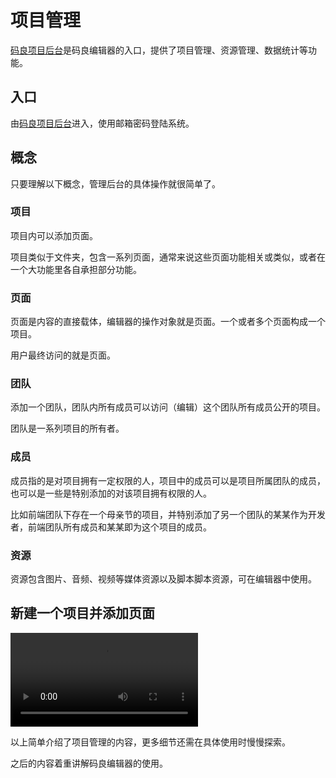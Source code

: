# 项目管理

[码良项目后台](https://godspen.ymm56.com/admin/#/home)是码良编辑器的入口，提供了项目管理、资源管理、数据统计等功能。

## 入口

由[码良项目后台](https://godspen.ymm56.com/admin/#/home)进入，使用邮箱密码登陆系统。

## 概念

只要理解以下概念，管理后台的具体操作就很简单了。

### 项目

项目内可以添加页面。

项目类似于文件夹，包含一系列页面，通常来说这些页面功能相关或类似，或者在一个大功能里各自承担部分功能。

### 页面

页面是内容的直接载体，编辑器的操作对象就是页面。一个或者多个页面构成一个项目。

用户最终访问的就是页面。

### 团队

添加一个团队，团队内所有成员可以访问（编辑）这个团队所有成员公开的项目。

团队是一系列项目的所有者。

### 成员

成员指的是对项目拥有一定权限的人，项目中的成员可以是项目所属团队的成员，也可以是一些是特别添加的对该项目拥有权限的人。

比如前端团队下存在一个母亲节的项目，并特别添加了另一个团队的某某作为开发者，前端团队所有成员和某某即为这个项目的成员。

### 资源

资源包含图片、音频、视频等媒体资源以及脚本脚本资源，可在编辑器中使用。

## 新建一个项目并添加页面

<p>
  <video controls name="media" style="max-width: 100%">
    <source src="https://imagecdn.ymm56.com/ymmfile/explore-biz/ymm_1525854126908.mp4" type="video/mp4">
  </video>
</p>

以上简单介绍了项目管理的内容，更多细节还需在具体使用时慢慢探索。

之后的内容着重讲解码良编辑器的使用。